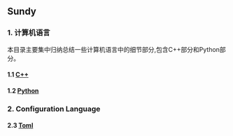 ## Sundy
### 1. 计算机语言
本目录主要集中归纳总结一些计算机语言中的细节部分,包含C++部分和Python部分。

#### 1.1 [C++](C++/)
#### 1.2 [Python](Python/README.md)

### 2. Configuration Language
#### 2.3 [Toml](https://github.com/toml-lang/toml/wiki)
